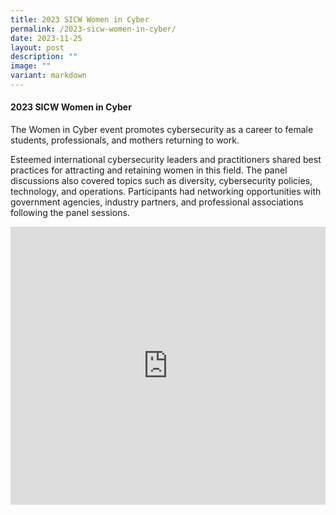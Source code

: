 ```yaml
---
title: 2023 SICW Women in Cyber
permalink: /2023-sicw-women-in-cyber/
date: 2023-11-25
layout: post
description: ""
image: ""
variant: markdown
---
```

#### **2023 SICW Women in Cyber**

The Women in Cyber event promotes cybersecurity as a career to female students, professionals, and mothers returning to work. 

Esteemed international cybersecurity leaders and practitioners shared best practices for attracting and retaining women in this field. The panel discussions also covered topics such as diversity, cybersecurity policies, technology, and operations. Participants had networking opportunities with government agencies, industry partners, and professional associations following the panel sessions. 

<iframe allowfullscreen="" allow="accelerometer; autoplay; clipboard-write; encrypted-media; gyroscope; picture-in-picture; web-share" frameborder="0" title="YouTube video player" src="https://www.youtube.com/embed/mQJCpeuBD0s?si=QKxAPmlwesvdC5yK" width="100%" height="445"></iframe>